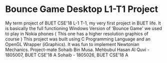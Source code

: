 # Bounce Game Desktop L1-T1 Project
My term project of BUET CSE'18 L-1 T-1, my very first project in BUET life. It is basically the full functioning Windows Version of 'Bounce Game' we used to play in Nokia phones ( This one has a higher resolution graphics of course ) This project was built using C Programming Language and an OpenGL Wrapper (iGraphics). It was fun to implement Newtonian Mechanics. Project-mate Sohaib Bin Musa.
Mehbubul Hasan Al Quvi - 1805007, BUET CSE'18 A
Sohaib - 1805026, BUET CSE'18 A

